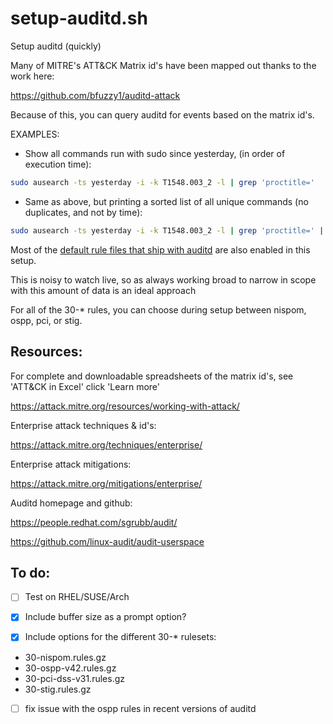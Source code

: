 # setup-auditd.sh
Setup auditd (quickly)

Many of MITRE's ATT&CK Matrix id's have been mapped out thanks to the work here:

<https://github.com/bfuzzy1/auditd-attack>

Because of this, you can query auditd for events based on the matrix id's.

EXAMPLES:
* Show all commands run with sudo since yesterday, (in order of execution time):
```bash
sudo ausearch -ts yesterday -i -k T1548.003_2 -l | grep 'proctitle='
```
* Same as above, but printing a sorted list of all unique commands (no duplicates, and not by time):
```bash
sudo ausearch -ts yesterday -i -k T1548.003_2 -l | grep 'proctitle=' | sed 's/ proctitle=/\nproctitle=/g' | grep 'proctitle=' | sort -u
```

Most of the [default rule files that ship with auditd](https://github.com/linux-audit/audit-userspace/tree/master/rules) are also enabled in this setup.

This is noisy to watch live, so as always working broad to narrow in scope with this amount of data is an ideal approach


For all of the 30-* rules, you can choose during setup between nispom, ospp, pci, or stig.

## Resources:
For complete and downloadable spreadsheets of the matrix id's, see 'ATT&CK in Excel' click 'Learn more'

<https://attack.mitre.org/resources/working-with-attack/>

Enterprise attack techniques & id's:

<https://attack.mitre.org/techniques/enterprise/>

Enterprise attack mitigations:

<https://attack.mitre.org/mitigations/enterprise/>

Auditd homepage and github:

<https://people.redhat.com/sgrubb/audit/>

<https://github.com/linux-audit/audit-userspace>

## To do:

- [ ] Test on RHEL/SUSE/Arch

- [x] Include buffer size as a prompt option?

- [x] Include options for the different 30-* rulesets:
 * 30-nispom.rules.gz
 * 30-ospp-v42.rules.gz
 * 30-pci-dss-v31.rules.gz
 * 30-stig.rules.gz

- [ ] fix issue with the ospp rules in recent versions of auditd
